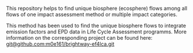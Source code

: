 This repository helps to find unique biosphere (ecosphere) flows among all flows of one impact assessment method or multiple impact categories.

This method has been used to find the unique biosphere flows to integrate emission factors and EPD data in Life Cycle Assessment programms.
More information on the corresponding project can be found here: [git@github.com:m0e161/brightway-ef4lca.git](https://github.com/m0e161/brightway-ef4lca.git)
